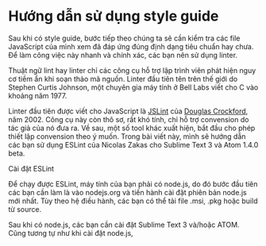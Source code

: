 # Hướng dẫn sử dụng style guide

Sau khi có style guide, bước tiếp theo chúng ta sẽ cần kiểm tra các file JavaScript của mình xem đã đáp ứng đúng định dạng tiêu chuẩn hay chưa. Để làm công việc này nhanh và chính xác, các bạn nên sử dụng linter.

Thuật ngữ lint hay linter chỉ các công cụ hỗ trợ lập trình viên phát hiện nguy cơ tiềm ẩn khi soạn thảo mã nguồn. Linter đầu tiên tên trên thế giới do Stephen Curtis Johnson, một chuyên gia máy tính ở Bell Labs viết cho C vào khoảng năm 1977.

Linter đầu tiên được viết cho JavaScript là [JSLint](http://www.jslint.com/help.html) của [Douglas Crockford](https://plus.google.com/+DouglasCrockfordEsq), năm 2002. Công cụ này còn thô sơ, rất khó tính, chỉ hỗ trợ convension do tác giả của nó đưa ra. Về sau, một số tool khác xuất hiện, bắt đầu cho phép thiết lập convension theo ý muốn. Trong bài viết này, mình sẽ hướng dẫn các bạn sử dụng ESLint của Nicolas Zakas cho Sublime Text 3 và Atom 1.4.0 beta.

Cài đặt ESLint

Để chạy được ESLint, máy tính của bạn phải có node.js, do đó bước đầu tiên các bạn cần làm là vào nodejs.org và tiến hành cài đặt phiên bản node.js mới nhất. Tùy theo hệ điều hành, các bạn có thể tải file .msi, .pkg hoặc build từ source.

Sau khi có node.js, các bạn cần cài đặt Sublime Text 3 và/hoặc ATOM. Cũng tương tự như khi cài đặt node.js, 
